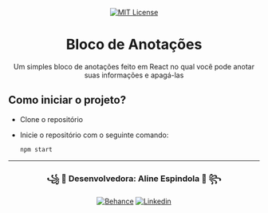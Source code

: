 <div align="center">

 [![MIT License][license-shield]][license-url]
 
 <h1>Bloco de Anotações</h1>
 Um simples bloco de anotações feito em React no qual você pode anotar suas informações e apagá-las
</div>

## Como iniciar o projeto?
- Clone o repositório
- Inicie o repositório com o seguinte comando:
  
  ```sh
  npm start
  ```

<div align="center">
  
  <hr>
  
  <h3>꧁ 📕 Desenvolvedora: Aline Espindola 📕 ꧂</h3>

  [![Behance](https://img.shields.io/badge/-Behance-blue?style=for-the-badge&logo=behance&logoColor=white)](https://www.behance.net/line14)
  [![Linkedin](https://img.shields.io/badge/LinkedIn-0077B5?style=for-the-badge&logo=linkedin&logoColor=white)](https://www.linkedin.com/in/aline-espindola-72034b285)
  
</div>

[license-shield]: https://img.shields.io/github/license/othneildrew/Best-README-Template.svg?style=for-the-badge
[license-url]: https://github.com/othneildrew/Best-README-Template/blob/master/LICENSE.txt


